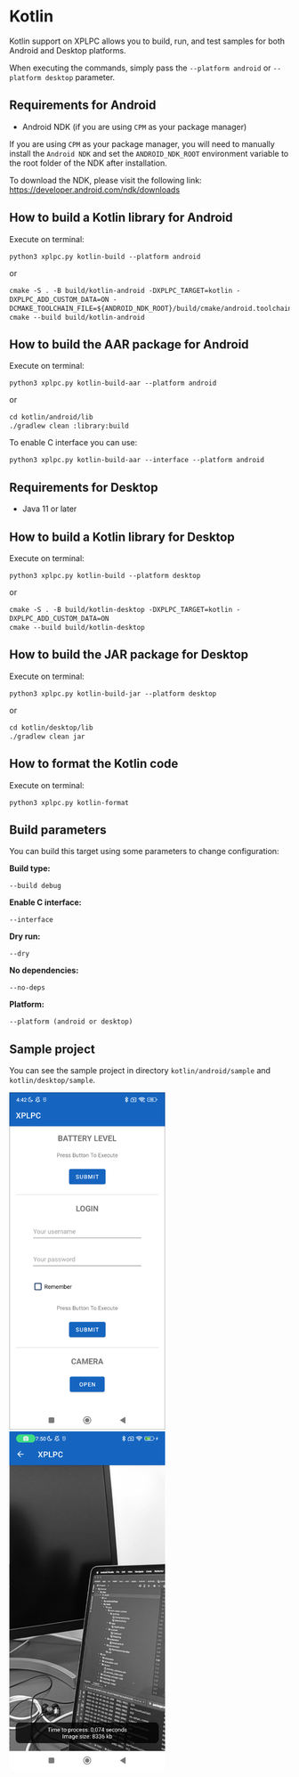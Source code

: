 # Kotlin

Kotlin support on XPLPC allows you to build, run, and test samples for both Android and Desktop platforms.

When executing the commands, simply pass the `--platform android` or `--platform desktop` parameter.

## Requirements for Android

*   Android NDK (if you are using `CPM` as your package manager)

If you are using `CPM` as your package manager, you will need to manually install the `Android NDK` and set the `ANDROID_NDK_ROOT` environment variable to the root folder of the NDK after installation.

To download the NDK, please visit the following link: https://developer.android.com/ndk/downloads

## How to build a Kotlin library for Android

Execute on terminal:

    python3 xplpc.py kotlin-build --platform android

or

    cmake -S . -B build/kotlin-android -DXPLPC_TARGET=kotlin -DXPLPC_ADD_CUSTOM_DATA=ON -DCMAKE_TOOLCHAIN_FILE=${ANDROID_NDK_ROOT}/build/cmake/android.toolchain.cmake
    cmake --build build/kotlin-android

## How to build the AAR package for Android

Execute on terminal:

    python3 xplpc.py kotlin-build-aar --platform android

or

    cd kotlin/android/lib
    ./gradlew clean :library:build

To enable C interface you can use:

    python3 xplpc.py kotlin-build-aar --interface --platform android

## Requirements for Desktop

*   Java 11 or later

## How to build a Kotlin library for Desktop

Execute on terminal:

    python3 xplpc.py kotlin-build --platform desktop

or

    cmake -S . -B build/kotlin-desktop -DXPLPC_TARGET=kotlin -DXPLPC_ADD_CUSTOM_DATA=ON
    cmake --build build/kotlin-desktop

## How to build the JAR package for Desktop

Execute on terminal:

    python3 xplpc.py kotlin-build-jar --platform desktop

or

    cd kotlin/desktop/lib
    ./gradlew clean jar

## How to format the Kotlin code

Execute on terminal:

    python3 xplpc.py kotlin-format

## Build parameters

You can build this target using some parameters to change configuration:

**Build type:**

    --build debug

**Enable C interface:**

    --interface

**Dry run:**

    --dry

**No dependencies:**

    --no-deps

**Platform:**

    --platform (android or desktop)

## Sample project

You can see the sample project in directory `kotlin/android/sample` and `kotlin/desktop/sample`.

<img width="280" src="https://github.com/xplpc/xplpc/blob/main/extras/images/screenshot-android.png?raw=true">

<img width="280" src="https://github.com/xplpc/xplpc/blob/main/extras/images/screenshot-android2.png?raw=true">
